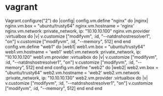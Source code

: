 # vagrant

Vagrant.configure("2") do |config|
    config.vm.define "nginx" do |nginx|
      nginx.vm.box = "ubuntu/trusty64"
      nginx.vm.hostname = 'nginx'
      nginx.vm.network :private_network, ip: "10.10.10.100"
      nginx.vm.provider :virtualbox do |v|
        v.customize ["modifyvm", :id, "--natdnshostresolver1", "on"]
        v.customize ["modifyvm", :id, "--memory", 512]
      end
    end
    config.vm.define "web1" do |web1|
      web1.vm.box = "ubuntu/trusty64"
      web1.vm.hostname = 'web1'
      web1.vm.network :private_network, ip: "10.10.10.120"
      web1.vm.provider :virtualbox do |v|
        v.customize ["modifyvm", :id, "--natdnshostresolver1", "on"]
        v.customize ["modifyvm", :id, "--memory", 512]
      end
    end
    config.vm.define "web2" do |web2|
        web2.vm.box = "ubuntu/trusty64"
        web2.vm.hostname = 'web2'
        web2.vm.network :private_network, ip: "10.10.10.130"
        web2.vm.provider :virtualbox do |v|
          v.customize ["modifyvm", :id, "--natdnshostresolver1", "on"]
          v.customize ["modifyvm", :id, "--memory", 512]
        end
      end
  end
